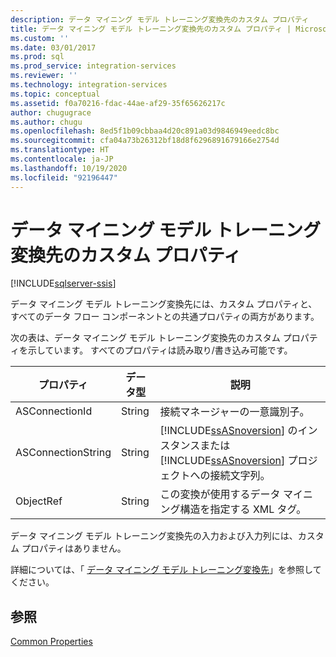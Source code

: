 ```yaml
---
description: データ マイニング モデル トレーニング変換先のカスタム プロパティ
title: データ マイニング モデル トレーニング変換先のカスタム プロパティ | Microsoft Docs
ms.custom: ''
ms.date: 03/01/2017
ms.prod: sql
ms.prod_service: integration-services
ms.reviewer: ''
ms.technology: integration-services
ms.topic: conceptual
ms.assetid: f0a70216-fdac-44ae-af29-35f65626217c
author: chugugrace
ms.author: chugu
ms.openlocfilehash: 8ed5f1b09cbbaa4d20c891a03d9846949eedc8bc
ms.sourcegitcommit: cfa04a73b26312bf18d8f6296891679166e2754d
ms.translationtype: HT
ms.contentlocale: ja-JP
ms.lasthandoff: 10/19/2020
ms.locfileid: "92196447"
---
```

# <a name="data-mining-model-training-destination-custom-properties"></a>データ マイニング モデル トレーニング変換先のカスタム プロパティ

[!INCLUDE[sqlserver-ssis](../../includes/applies-to-version/sqlserver-ssis.md)]


  データ マイニング モデル トレーニング変換先には、カスタム プロパティと、すべてのデータ フロー コンポーネントとの共通プロパティの両方があります。  
  
 次の表は、データ マイニング モデル トレーニング変換先のカスタム プロパティを示しています。 すべてのプロパティは読み取り/書き込み可能です。  
  
|プロパティ|データ型|説明|  
|--------------|---------------|-----------------|  
|ASConnectionId|String|接続マネージャーの一意識別子。|  
|ASConnectionString|String|[!INCLUDE[ssASnoversion](../../includes/ssasnoversion-md.md)] のインスタンスまたは [!INCLUDE[ssASnoversion](../../includes/ssasnoversion-md.md)] プロジェクトへの接続文字列。|  
|ObjectRef|String|この変換が使用するデータ マイニング構造を指定する XML タグ。|  
  
 データ マイニング モデル トレーニング変換先の入力および入力列には、カスタム プロパティはありません。  
  
 詳細については、「 [データ マイニング モデル トレーニング変換先](../../integration-services/data-flow/data-mining-model-training-destination.md)」を参照してください。  
  
## <a name="see-also"></a>参照  
 [Common Properties](./set-the-properties-of-a-data-flow-component.md)  
  
